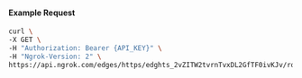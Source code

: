 <!-- Code generated for API Clients. DO NOT EDIT. -->
#### Example Request
```bash
curl \
-X GET \
-H "Authorization: Bearer {API_KEY}" \
-H "Ngrok-Version: 2" \
https://api.ngrok.com/edges/https/edghts_2vZITW2tvrnTvxDL2GfTF0ivKJv/routes/edghtsrt_2vZITbiEh7HkshWUOVhHHmfMtHo/oauth
